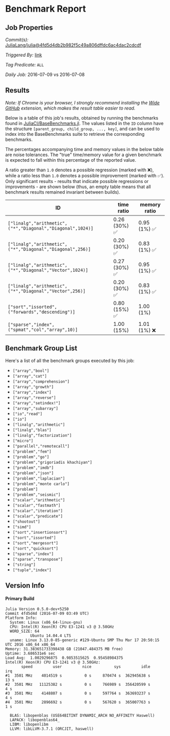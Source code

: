 # Benchmark Report

## Job Properties

*Commit(s):* [JuliaLang/julia@4fd5d4db2b982f5c49a806dffdc6ac4dac2cdcdf](https://github.com/JuliaLang/julia/commit/4fd5d4db2b982f5c49a806dffdc6ac4dac2cdcdf)

*Triggered By:* [link](https://github.com/JuliaLang/julia/commit/4fd5d4db2b982f5c49a806dffdc6ac4dac2cdcdf#commitcomment-18183275)

*Tag Predicate:* `ALL`

*Daily Job:* 2016-07-09 vs 2016-07-08

## Results

*Note: If Chrome is your browser, I strongly recommend installing the [Wide GitHub](https://chrome.google.com/webstore/detail/wide-github/kaalofacklcidaampbokdplbklpeldpj?hl=en)
extension, which makes the result table easier to read.*

Below is a table of this job's results, obtained by running the benchmarks found in
[JuliaCI/BaseBenchmarks.jl](https://github.com/JuliaCI/BaseBenchmarks.jl). The values
listed in the `ID` column have the structure `[parent_group, child_group, ..., key]`,
and can be used to index into the BaseBenchmarks suite to retrieve the corresponding
benchmarks.

The percentages accompanying time and memory values in the below table are noise tolerances. The "true"
time/memory value for a given benchmark is expected to fall within this percentage of the reported value.

A ratio greater than `1.0` denotes a possible regression (marked with :x:), while a ratio less
than `1.0` denotes a possible improvement (marked with :white_check_mark:). Only significant results - results
that indicate possible regressions or improvements - are shown below (thus, an empty table means that all
benchmark results remained invariant between builds).

| ID | time ratio | memory ratio |
|----|------------|--------------|
| `["linalg","arithmetic",("*","Diagonal","Diagonal",1024)]` | 0.26 (30%) :white_check_mark: | 0.95 (1%) :white_check_mark: |
| `["linalg","arithmetic",("*","Diagonal","Diagonal",256)]` | 0.20 (30%) :white_check_mark: | 0.83 (1%) :white_check_mark: |
| `["linalg","arithmetic",("*","Diagonal","Vector",1024)]` | 0.27 (30%) :white_check_mark: | 0.95 (1%) :white_check_mark: |
| `["linalg","arithmetic",("*","Diagonal","Vector",256)]` | 0.20 (30%) :white_check_mark: | 0.83 (1%) :white_check_mark: |
| `["sort","issorted",("forwards","descending")]` | 0.80 (15%) :white_check_mark: | 1.00 (1%)  |
| `["sparse","index",("spmat","col","array",10)]` | 1.00 (15%)  | 1.01 (1%) :x: |

## Benchmark Group List

Here's a list of all the benchmark groups executed by this job:

- `["array","bool"]`
- `["array","cat"]`
- `["array","comprehension"]`
- `["array","growth"]`
- `["array","index"]`
- `["array","reverse"]`
- `["array","setindex!"]`
- `["array","subarray"]`
- `["io","read"]`
- `["io"]`
- `["linalg","arithmetic"]`
- `["linalg","blas"]`
- `["linalg","factorization"]`
- `["micro"]`
- `["parallel","remotecall"]`
- `["problem","fem"]`
- `["problem","go"]`
- `["problem","grigoriadis khachiyan"]`
- `["problem","imdb"]`
- `["problem","json"]`
- `["problem","laplacian"]`
- `["problem","monte carlo"]`
- `["problem"]`
- `["problem","seismic"]`
- `["scalar","arithmetic"]`
- `["scalar","fastmath"]`
- `["scalar","iteration"]`
- `["scalar","predicate"]`
- `["shootout"]`
- `["simd"]`
- `["sort","insertionsort"]`
- `["sort","issorted"]`
- `["sort","mergesort"]`
- `["sort","quicksort"]`
- `["sparse","index"]`
- `["sparse","transpose"]`
- `["string"]`
- `["tuple","index"]`

## Version Info

#### Primary Build

```
Julia Version 0.5.0-dev+5250
Commit 4fd5d4d (2016-07-09 03:49 UTC)
Platform Info:
  System: Linux (x86_64-linux-gnu)
  CPU: Intel(R) Xeon(R) CPU E3-1241 v3 @ 3.50GHz
  WORD_SIZE: 64
           Ubuntu 14.04.4 LTS
  uname: Linux 3.13.0-85-generic #129-Ubuntu SMP Thu Mar 17 20:50:15 UTC 2016 x86_64 x86_64
Memory: 31.383651733398438 GB (21047.484375 MB free)
Uptime: 3.686531e6 sec
Load Avg:  1.0029296875  0.9853515625  0.95458984375
Intel(R) Xeon(R) CPU E3-1241 v3 @ 3.50GHz: 
       speed         user         nice          sys         idle          irq
#1  3501 MHz    4014519 s          0 s     870474 s  362945638 s         13 s
#2  3501 MHz   11125382 s          0 s     766989 s  356420599 s          4 s
#3  3501 MHz    4148807 s          0 s     597764 s  363693237 s          4 s
#4  3501 MHz    2896692 s          0 s     567620 s  365007763 s          1 s

  BLAS: libopenblas (USE64BITINT DYNAMIC_ARCH NO_AFFINITY Haswell)
  LAPACK: libopenblas64_
  LIBM: libopenlibm
  LLVM: libLLVM-3.7.1 (ORCJIT, haswell)

```
